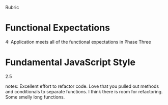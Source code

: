 Rubric

# Functional Expectations

4: Application meets all of the functional expectations in Phase Three

# Fundamental JavaScript Style

2.5

notes: Excellent effort to refactor code. Love that you pulled out methods and conditionals to separate functions. I think there is room for refactoring. Some smelly long functions.
